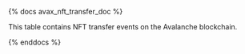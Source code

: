{% docs avax_nft_transfer_doc %}

This table contains NFT transfer events on the Avalanche blockchain.

{% enddocs %}